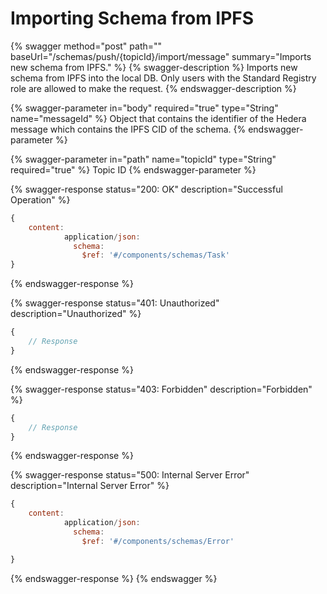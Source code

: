 # Importing Schema from IPFS

{% swagger method="post" path="" baseUrl="/schemas/push/{topicId}/import/message" summary="Imports new schema from IPFS." %}
{% swagger-description %}
Imports new schema from IPFS into the local DB. Only users with the Standard Registry role are allowed to make the request.
{% endswagger-description %}

{% swagger-parameter in="body" required="true" type="String" name="messageId" %}
Object that contains the identifier of the Hedera message which contains the IPFS CID of the schema.
{% endswagger-parameter %}

{% swagger-parameter in="path" name="topicId" type="String" required="true" %}
Topic ID
{% endswagger-parameter %}

{% swagger-response status="200: OK" description="Successful Operation" %}
```javascript
{
    content:
            application/json:
              schema:
                $ref: '#/components/schemas/Task'
}
```
{% endswagger-response %}

{% swagger-response status="401: Unauthorized" description="Unauthorized" %}
```javascript
{
    // Response
}
```
{% endswagger-response %}

{% swagger-response status="403: Forbidden" description="Forbidden" %}
```javascript
{
    // Response
}
```
{% endswagger-response %}

{% swagger-response status="500: Internal Server Error" description="Internal Server Error" %}
```javascript
{
    content:
            application/json:
              schema:
                $ref: '#/components/schemas/Error'

}
```
{% endswagger-response %}
{% endswagger %}
